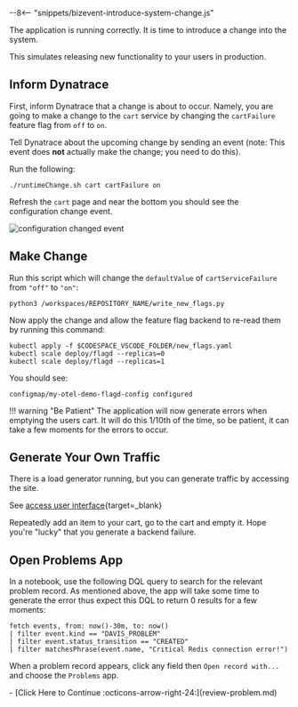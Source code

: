 --8<-- "snippets/bizevent-introduce-system-change.js"

The application is running correctly. It is time to introduce a change into the system.

This simulates releasing new functionality to your users in production.

## Inform Dynatrace

First, inform Dynatrace that a change is about to occur.
Namely, you are going to make a change to the `cart` service 
by changing the `cartFailure` feature flag from `off` to `on`.

Tell Dynatrace about the upcoming change by sending an event (note: This event does **not** actually make the change; you need to do this).

Run the following:

``` {"name": "send configuration change event to Dynatrace"}
./runtimeChange.sh cart cartFailure on
```

Refresh the `cart` page and near the bottom you should see the configuration change event.

![configuration changed event](images/configuration-change-event.png)

## Make Change

Run this script which will change the `defaultValue` of `cartServiceFailure` from `"off"` to `"on"`:

``` { "name": "write new flags" }
python3 /workspaces/REPOSITORY_NAME/write_new_flags.py
```

Now apply the change and allow the feature flag backend to re-read them by running this command:

``` { "name": "apply new flags and scale flagd"}
kubectl apply -f $CODESPACE_VSCODE_FOLDER/new_flags.yaml
kubectl scale deploy/flagd --replicas=0
kubectl scale deploy/flagd --replicas=1
```

You should see:

```
configmap/my-otel-demo-flagd-config configured
```

!!! warning "Be Patient"
    The application will now generate errors when emptying the users cart.
    It will do this 1/10th of the time, so be patient, it can take a few moments for the errors to occur.

## Generate Your Own Traffic

There is a load generator running, but you can generate traffic by accessing the site.

See [access user interface](access-ui.md){target=_blank}

Repeatedly add an item to your cart, go to the cart and empty it. Hope you're "lucky" that you generate a backend failure.

## Open Problems App

In a notebook, use the following DQL query to search for the relevant problem record.
As mentioned above, the app will take some time to generate the error thus expect this DQL to return 0 results for a few moments:

``` {"name": "fetch problems with dql"}
fetch events, from: now()-30m, to: now()
| filter event.kind == "DAVIS_PROBLEM"
| filter event.status_transition == "CREATED"
| filter matchesPhrase(event.name, "Critical Redis connection error!")
```

When a problem record appears, click any field then `Open record with...` and choose the `Problems` app.

<div class="grid cards" markdown>
- [Click Here to Continue :octicons-arrow-right-24:](review-problem.md)
</div>
